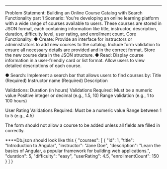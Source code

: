 ---
Problem Statement: Building an Online Course Catalog with Search 
Functionality part 1
Scenario: You're developing an online learning platform with a wide range of courses available 
to users. These courses are stored in JSON format, each containing information like title, 
instructor, description, duration, difficulty level, user rating, and enrollment count.
Core Functionality:
● Create:
Provide an interface for instructors or administrators to add new courses to the 
catalog.
Include form validation to ensure all necessary details are provided and in the 
correct format.
Store the new course data in the JSON structure.
● Read:
Display course information in a user-friendly card or list format.
Allow users to view detailed descriptions of each course.

● Search:
 Implement a search bar that allows users to find courses by:
Title (Required)
Instructor name (Required)
Description

Validations:
Duration (in hours)
Validations Required:
Must be a numeric value
Positive integer or decimal (e.g., 1.5, 10)
Range validation (e.g., 1 to 100 hours)

User Rating
Validations Required:
Must be a numeric value
Range between 1 to 5 (e.g., 4.5)

The form should not allow a course to be added unless all fields are filled in correctly.

****Db.json should look like this
{
  "courses": [
    {
      "id": 1,
      "title": "Introduction to Angular",
      "instructor": "Jane Doe",
      "description": "Learn the basics of Angular, a popular framework for building web applications.",
      "duration": 5,
      "difficulty": "easy",
      "userRating": 4.5,
      "enrollmentCount": 150
    }
  ]
}